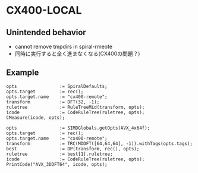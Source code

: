 # CX400-LOCAL
## Unintended behavior
- cannot remove tmpdirs in spiral-rmeote
- 同時に実行すると全く進まなくなる(CX400の問題？)

## Example
```
opts                := SpiralDefaults;
opts.target         := rec();
opts.target.name    := "cx400-remote";
transform           := DFT(32, -1);
ruletree            := RuleTreeMid(transform, opts);
icode               := CodeRuleTree(ruletree, opts);
CMeasure(icode, opts);
```

```
opts                := SIMDGlobals.getOpts(AVX_4x64f);
opts.target         := rec();
opts.target.name    := "cx400-remote";
transform           := TRC(MDDFT([64,64,64], -1)).withTags(opts.tags);
best                := DP(transform, rec(), opts);
ruletree            := best[1].ruletree;
icode               := CodeRuleTree(ruletree, opts);
PrintCode("AVX_3DDFT64", icode, opts);
```